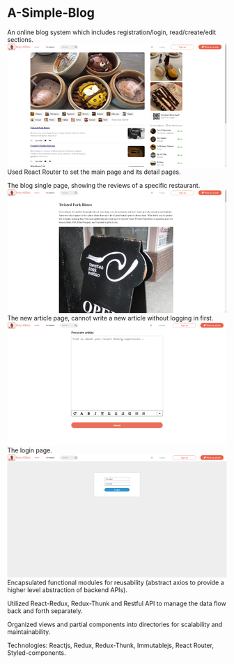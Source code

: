 # A-Simple-Blog

An online blog system which includes registration/login, read/create/edit sections.
<img src="img/home_page.png">
Used React Router to set the main page and its detail pages.

The blog single page, showing the reviews of a specific restaurant.
<img src="img/single_page.png">
The new article page, cannot write a new article without logging in first.
<img src="img/new_article_page.png">
The login page.
<img src="img/login_page.png">
Encapsulated functional modules for reusability (abstract axios to provide a higher level abstraction of backend APIs).

Utilized React-Redux, Redux-Thunk and Restful API to manage the data flow back and forth separately.

Organized views and partial components into directories for scalability and maintainability.

Technologies: Reactjs, Redux, Redux-Thunk, Immutablejs, React Router, Styled-components.
